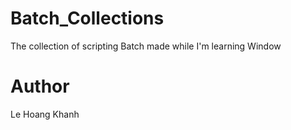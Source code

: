 # Batch_Collections

The collection of scripting Batch made while I'm learning Window

# Author

Le Hoang Khanh
